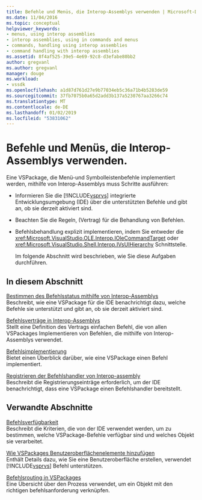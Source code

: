 ```yaml
---
title: Befehle und Menüs, die Interop-Assemblys verwenden | Microsoft-Dokumentation
ms.date: 11/04/2016
ms.topic: conceptual
helpviewer_keywords:
- menus, using interop assemblies
- interop assemblies, using in commands and menus
- commands, handling using interop assemblies
- command handling with interop assemblies
ms.assetid: 8f4af525-39e5-4e69-92c8-d3efabe80bb2
author: gregvanl
ms.author: gregvanl
manager: douge
ms.workload:
- vssdk
ms.openlocfilehash: a1d87d761d27e9b77034eb5c36a71b4b5283de59
ms.sourcegitcommit: 37fb7075b0a65d2add3b137a5230767aa3266c74
ms.translationtype: MT
ms.contentlocale: de-DE
ms.lasthandoff: 01/02/2019
ms.locfileid: "53831062"
---
```

# <a name="commands-and-menus-that-use-interop-assemblies"></a>Befehle und Menüs, die Interop-Assemblys verwenden.
Eine VSPackage, die Menü-und Symbolleistenbefehle implementiert werden, mithilfe von Interop-Assemblys muss Schritte ausführen:  
  
- Informieren Sie die [!INCLUDE[vsprvs](../../code-quality/includes/vsprvs_md.md)] integrierte Entwicklungsumgebung (IDE) über die unterstützten Befehle und gibt an, ob sie derzeit aktiviert sind.  
  
- Beachten Sie die Regeln, (Vertrag) für die Behandlung von Befehlen.  
  
- Befehlsbehandlung explizit implementieren, indem Sie entweder die <xref:Microsoft.VisualStudio.OLE.Interop.IOleCommandTarget> oder <xref:Microsoft.VisualStudio.Shell.Interop.IVsUIHierarchy> Schnittstelle.  
  
  Im folgende Abschnitt wird beschrieben, wie Sie diese Aufgaben durchführen.  
  
## <a name="in-this-section"></a>In diesem Abschnitt  
 [Bestimmen des Befehlsstatus mithilfe von Interop-Assemblys](../../extensibility/internals/determining-command-status-by-using-interop-assemblies.md)  
 Beschreibt, wie eine VSPackage für die IDE benachrichtigt dazu, welche Befehle sie unterstützt und gibt an, ob sie derzeit aktiviert sind.  
  
 [Befehlsverträge in Interop-Assemblys](../../extensibility/internals/command-contracts-in-interop-assemblies.md)  
 Stellt eine Definition des Vertrags einfachen Befehl, die von allen VSPackages Implementieren von Befehlen, die mithilfe von Interop-Assemblys verwendet.
  
 [Befehlsimplementierung](../../extensibility/internals/command-implementation.md)  
 Bietet einen Überblick darüber, wie eine VSPackage einen Befehl implementiert.  
  
 [Registrieren der Befehlshandler von Interop-assembly](../../extensibility/internals/registering-interop-assembly-command-handlers.md)  
 Beschreibt die Registrierungseinträge erforderlich, um der IDE benachrichtigt, dass eine VSPackage einen Befehlshandler bereitstellt.  
  
## <a name="related-sections"></a>Verwandte Abschnitte  
 [Befehlsverfügbarkeit](../../extensibility/internals/command-availability.md)  
 Beschreibt die Kriterien, die von der IDE verwendet werden, um zu bestimmen, welche VSPackage-Befehle verfügbar sind und welches Objekt sie verarbeitet.  
  
 [Wie VSPackages Benutzeroberflächenelemente hinzufügen](../../extensibility/internals/how-vspackages-add-user-interface-elements.md)  
 Enthält Details dazu, wie Sie eine Benutzeroberfläche erstellen, verwendet [!INCLUDE[vsprvs](../../code-quality/includes/vsprvs_md.md)] Befehl unterstützen.  
  
 [Befehlsrouting in VSPackages](../../extensibility/internals/command-routing-in-vspackages.md)  
 Eine Übersicht über den Prozess verwendet, um ein Objekt mit den richtigen befehlsanforderung verknüpfen.